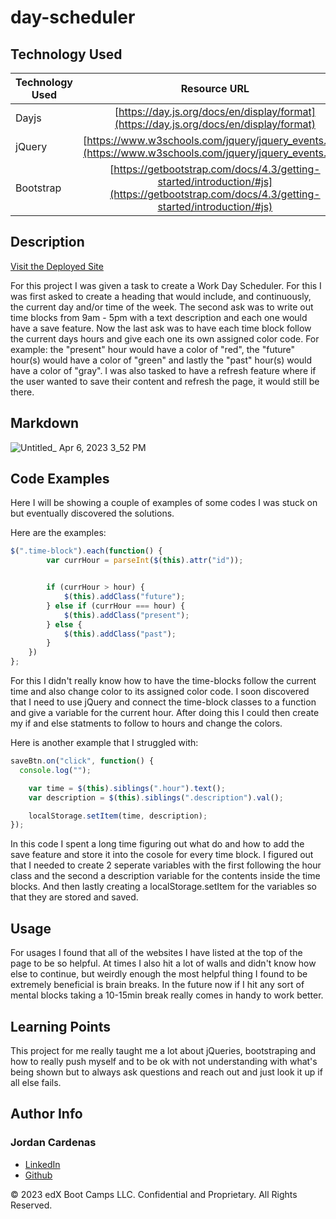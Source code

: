 # day-scheduler

## Technology Used 

| Technology Used         | Resource URL           | 
| ------------- |:-------------:| 
| Dayjs    | [https://day.js.org/docs/en/display/format](https://day.js.org/docs/en/display/format)  
| jQuery   | [https://www.w3schools.com/jquery/jquery_events.asp](https://www.w3schools.com/jquery/jquery_events.asp) 
| Bootstrap| [https://getbootstrap.com/docs/4.3/getting-started/introduction/#js](https://getbootstrap.com/docs/4.3/getting-started/introduction/#js) |


## Description 

[Visit the Deployed Site](https://408broncos.github.io/day-scheduler/)

For this project I was given a task to create a Work Day Scheduler. For this I was first asked to create a heading that would include, and continuously, the current day and/or time of the week. The second ask was to write out time blocks from 9am - 5pm with a text description and each one would have a save feature. Now the last ask was to have each time block follow the current days hours and give each one its own assigned color code. For example: the "present" hour would have a color of "red", the "future" hour(s) would have a color of "green" and lastly the "past" hour(s) would have a color of "gray". I was also tasked to have a refresh feature where if the user wanted to save their content and refresh the page, it would still be there.

## Markdown

![Untitled_ Apr 6, 2023 3_52 PM](https://user-images.githubusercontent.com/126821868/230512966-474ceacf-71f1-4e3d-8917-6afeb5e9e89a.gif)


## Code Examples

Here I will be showing a couple of examples of some codes I was stuck on but eventually discovered the solutions.

Here are the examples:


```js
$(".time-block").each(function() {
        var currHour = parseInt($(this).attr("id"));


        if (currHour > hour) {
            $(this).addClass("future");
        } else if (currHour === hour) {
            $(this).addClass("present");
        } else {
            $(this).addClass("past");
        }
    })
};
```

For this I didn't really know how to have the time-blocks follow the current time and also change color to its assigned color code. I soon discovered that I need to use jQuery and connect the time-block classes to a function and give a variable for the current hour. After doing this I could then create my if and else statments to follow to hours and change the colors.

Here is another example that I struggled with:

```js
saveBtn.on("click", function() {
  console.log("");

    var time = $(this).siblings(".hour").text();
    var description = $(this).siblings(".description").val();

    localStorage.setItem(time, description);
});

```
In this code I spent a long time figuring out what do and how to add the save feature and store it into the cosole for every time block. I figured out that I needed to create 2 seperate variables with the first following the hour class and  the second a description variable for the contents inside the time blocks. And then lastly creating a localStorage.setItem for the variables so that they are stored and saved.

## Usage 

For usages I found that all of the websites I have listed at the top of the page to be so helpful. At times I also hit a lot of walls and didn't know how else to continue, but weirdly enough the most helpful thing I found to be extremely beneficial is brain breaks. In the future now if I hit any sort of mental blocks taking a 10-15min break really comes in handy to work better.


## Learning Points 


This project for me really taught me a lot about jQueries, bootstraping and how to really push myself and to be ok with not understanding with what's being shown but to always ask questions and reach out and just look it up if all else fails.

## Author Info

### Jordan Cardenas 
* [LinkedIn](https://www.linkedin.com/in/jordan-cardenas-87a58520b/)
* [Github](https://github.com/408broncos)

© 2023 edX Boot Camps LLC. Confidential and Proprietary. All Rights Reserved.
